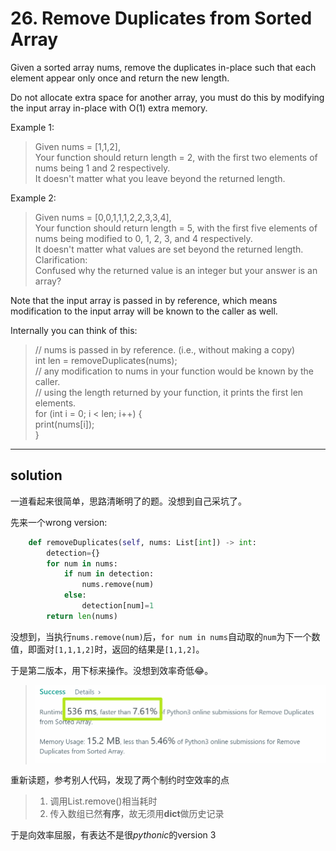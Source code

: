 # 26. Remove Duplicates from Sorted Array

Given a sorted array nums, remove the duplicates in-place such that each element appear only once and return the new length.

Do not allocate extra space for another array, you must do this by modifying the input array in-place with O(1) extra memory.

Example 1:

> Given nums = [1,1,2],  
Your function should return length = 2, with the first two elements of nums being 1 and 2 respectively.  
It doesn't matter what you leave beyond the returned length.

Example 2:

> Given nums = [0,0,1,1,1,2,2,3,3,4],  
Your function should return length = 5, with the first five elements of nums being modified to 0, 1, 2, 3, and 4 respectively.  
It doesn't matter what values are set beyond the returned length.  
Clarification:  
Confused why the returned value is an integer but your answer is an array?

Note that the input array is passed in by reference, which means modification to the input array will be known to the caller as well.

Internally you can think of this:
> // nums is passed in by reference. (i.e., without making a copy)  
int len = removeDuplicates(nums);  
// any modification to nums in your function would be known by the caller.  
// using the length returned by your function, it prints the first len elements.  
for (int i = 0; i < len; i++) {  
    print(nums[i]);  
}

---

## solution
一道看起来很简单，思路清晰明了的题。没想到自己采坑了。

先来一个wrong version:
```python
    def removeDuplicates(self, nums: List[int]) -> int:
        detection={}
        for num in nums:
            if num in detection:
                nums.remove(num)
            else:
                detection[num]=1
        return len(nums)
```
没想到，当执行`nums.remove(num)`后，`for num in nums`自动取的`num`为下一个数值，即面对`[1,1,1,2]`时，返回的结果是`[1,1,2]`。 

于是第二版本，用下标来操作。没想到效率奇低😂。
> ![](26RemoveDuplicatesfromSortedArray.png)

重新读题，参考别人代码，发现了两个制约时空效率的点
> 1. 调用List.remove()相当耗时  
> 2. 传入数组已然**有序**，故无须用**dict**做历史记录

于是向效率屈服，有表达不是很*pythonic*的version 3